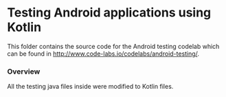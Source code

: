 # Testing Android applications using Kotlin

This folder contains the source code for the Android testing codelab which can be found in http://www.code-labs.io/codelabs/android-testing/. 

### Overview

All the testing java files inside were modified to Kotlin files.
